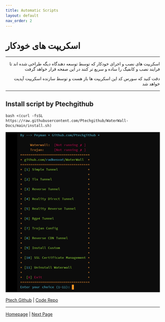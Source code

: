 ```yaml
---
title: Automatic Scripts
layout: default
nav_order: 2
---
```



# اسکریپت های خودکار
***


<p dir="rtl">
اسکریپت های نصب و اجرای خودکار که توسط توسعه دهندگاه دیگه طراحی شده اند تا فرایند نصب و کانفیگ را ساده و سریع تر کنند در این صفحه قرار خواهد گرفت

</p>


<p dir="rtl">
دقت کنید که سورس کد این اسکریپت ها باز هست  و توسط سازنده اسکریپت آپدیت خواهد شد
</p>

***


## Install script by Ptechgithub

```
bash <(curl -fsSL https://raw.githubusercontent.com/Ptechgithub/WaterWall-Docs/main/install.sh)
```
![31](https://raw.githubusercontent.com/Ptechgithub/configs/main/media/31.jpg)


[Ptech Github](https://github.com/Ptechgithub/) | [Code Repo](https://github.com/Ptechgithub/WaterWall-Docs)

***

[Homepage](.) | [Next Page](Begin)
